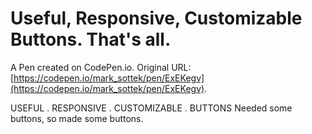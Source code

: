 #  Useful, Responsive, Customizable Buttons.  That's all.

A Pen created on CodePen.io. Original URL: [https://codepen.io/mark_sottek/pen/ExEKegv](https://codepen.io/mark_sottek/pen/ExEKegv).

USEFUL  .  RESPONSIVE .  CUSTOMIZABLE  .  BUTTONS 
Needed some buttons, so made some buttons.